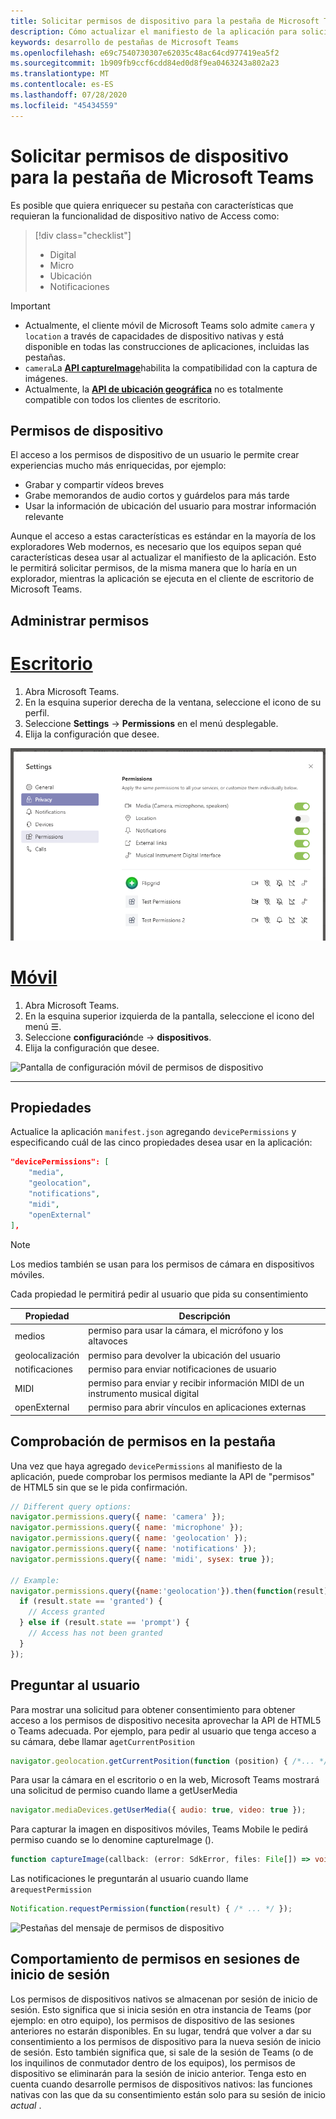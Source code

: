 ```yaml
---
title: Solicitar permisos de dispositivo para la pestaña de Microsoft Teams
description: Cómo actualizar el manifiesto de la aplicación para solicitar acceso a características nativas que suelen requerir el consentimiento del usuario
keywords: desarrollo de pestañas de Microsoft Teams
ms.openlocfilehash: e69c7540730307e62035c48ac64cd977419ea5f2
ms.sourcegitcommit: 1b909fb9ccf6cdd84ed0d8f9ea0463243a802a23
ms.translationtype: MT
ms.contentlocale: es-ES
ms.lasthandoff: 07/28/2020
ms.locfileid: "45434559"
---
```

# <a name="request-device-permissions-for-your-microsoft-teams-tab"></a>Solicitar permisos de dispositivo para la pestaña de Microsoft Teams

Es posible que quiera enriquecer su pestaña con características que requieran la funcionalidad de dispositivo nativo de Access como:

> [!div class="checklist"]
>
> * Digital
> * Micro
> * Ubicación
> * Notificaciones

> [!IMPORTANT]
>
> * Actualmente, el cliente móvil de Microsoft Teams solo admite `camera` y `location` a través de capacidades de dispositivo nativas y está disponible en todas las construcciones de aplicaciones, incluidas las pestañas. </br>
> * `camera`La [**API captureImage**](/javascript/api/@microsoft/teams-js/microsoftteams?view=msteams-client-js-latest#captureimage--error--sdkerror--files--file-------void-)habilita la compatibilidad con la captura de imágenes.
> * Actualmente, la [**API de ubicación geográfica**](../../resources/schema/manifest-schema.md#devicepermissions) no es totalmente compatible con todos los clientes de escritorio.

## <a name="device-permissions"></a>Permisos de dispositivo

El acceso a los permisos de dispositivo de un usuario le permite crear experiencias mucho más enriquecidas, por ejemplo:

* Grabar y compartir vídeos breves
* Grabe memorandos de audio cortos y guárdelos para más tarde
* Usar la información de ubicación del usuario para mostrar información relevante

Aunque el acceso a estas características es estándar en la mayoría de los exploradores Web modernos, es necesario que los equipos sepan qué características desea usar al actualizar el manifiesto de la aplicación. Esto le permitirá solicitar permisos, de la misma manera que lo haría en un explorador, mientras la aplicación se ejecuta en el cliente de escritorio de Microsoft Teams.

## <a name="manage-permissions"></a>Administrar permisos

# <a name="desktop"></a>[Escritorio](#tab/desktop)

1. Abra Microsoft Teams.
1. En la esquina superior derecha de la ventana, seleccione el icono de su perfil.
1. Seleccione **Settings**  ->  **Permissions** en el menú desplegable.
1. Elija la configuración que desee.

![Pantalla Configuración del escritorio de permisos de dispositivo](../../assets/images/tabs/device-permissions.png)

# <a name="mobile"></a>[Móvil](#tab/mobile)

1. Abra Microsoft Teams.
1. En la esquina superior izquierda de la pantalla, seleccione el icono del menú &#9776;.
1. Seleccione **configuración**de  ->  **dispositivos**.
1. Elija la configuración que desee.

![Pantalla de configuración móvil de permisos de dispositivo](../../assets/images/tabs/mobile-device-permissions-screen.png)

---

## <a name="properties"></a>Propiedades

Actualice la aplicación `manifest.json` agregando `devicePermissions` y especificando cuál de las cinco propiedades desea usar en la aplicación:

``` json
"devicePermissions": [
    "media",
    "geolocation",
    "notifications",
    "midi",
    "openExternal"
],
```
> [!Note]
>
> Los medios también se usan para los permisos de cámara en dispositivos móviles.

Cada propiedad le permitirá pedir al usuario que pida su consentimiento

| Propiedad      | Descripción   |
| --- | --- |
| medios         | permiso para usar la cámara, el micrófono y los altavoces |
| geolocalización   | permiso para devolver la ubicación del usuario      |
| notificaciones | permiso para enviar notificaciones de usuario      |
| MIDI          | permiso para enviar y recibir información MIDI de un instrumento musical digital   |
| openExternal  | permiso para abrir vínculos en aplicaciones externas  |

## <a name="checking-permissions-from-your-tab"></a>Comprobación de permisos en la pestaña

Una vez que haya agregado `devicePermissions` al manifiesto de la aplicación, puede comprobar los permisos mediante la API de "permisos" de HTML5 sin que se le pida confirmación.

``` Javascript
// Different query options:
navigator.permissions.query({ name: 'camera' });
navigator.permissions.query({ name: 'microphone' });
navigator.permissions.query({ name: 'geolocation' });
navigator.permissions.query({ name: 'notifications' });
navigator.permissions.query({ name: 'midi', sysex: true });

// Example:
navigator.permissions.query({name:'geolocation'}).then(function(result) {
  if (result.state == 'granted') {
    // Access granted
  } else if (result.state == 'prompt') {
    // Access has not been granted
  }
});
```

## <a name="prompting-the-user"></a>Preguntar al usuario

Para mostrar una solicitud para obtener consentimiento para obtener acceso a los permisos de dispositivo necesita aprovechar la API de HTML5 o Teams adecuada. Por ejemplo, para pedir al usuario que tenga acceso a su cámara, debe llamar a`getCurrentPosition`

```Javascript
navigator.geolocation.getCurrentPosition(function (position) { /*... */ });
```

Para usar la cámara en el escritorio o en la web, Microsoft Teams mostrará una solicitud de permiso cuando llame a getUserMedia

```Javascript
navigator.mediaDevices.getUserMedia({ audio: true, video: true });
```

Para capturar la imagen en dispositivos móviles, Teams Mobile le pedirá permiso cuando se lo denomine captureImage ().

```Typescript
function captureImage(callback: (error: SdkError, files: File[]) => void)
```

Las notificaciones le preguntarán al usuario cuando llame a`requestPermission`

```Javascript
Notification.requestPermission(function(result) { /* ... */ });
```

![Pestañas del mensaje de permisos de dispositivo](~/assets/images/tabs/device-permissions-prompt.png)

## <a name="permission-behavior-across-login-sessions"></a>Comportamiento de permisos en sesiones de inicio de sesión

Los permisos de dispositivos nativos se almacenan por sesión de inicio de sesión. Esto significa que si inicia sesión en otra instancia de Teams (por ejemplo: en otro equipo), los permisos de dispositivo de las sesiones anteriores no estarán disponibles. En su lugar, tendrá que volver a dar su consentimiento a los permisos de dispositivo para la nueva sesión de inicio de sesión. Esto también significa que, si sale de la sesión de Teams (o de los inquilinos de conmutador dentro de los equipos), los permisos de dispositivo se eliminarán para la sesión de inicio anterior. Tenga esto en cuenta cuando desarrolle permisos de dispositivos nativos: las funciones nativas con las que da su consentimiento están solo para su sesión de inicio _actual_ .
